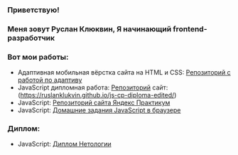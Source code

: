  ###    Приветствую!
###  Меня зовут Руслан Клюквин, Я начинающий frontend-разработчик
### Вот мои работы: 

-  Адаптивная мобильная вёрстка сайта на HTML и CSS: [Репозиторий с работой по адаптиву](https://github.com/RuslanKlukvin/MQ-Diploma)
-  JavaScript дипломная работа: [Репозиторий](https://github.com/RuslanKlukvin/js-cp-diploma-edited) сайт: (https://ruslanklukvin.github.io/js-cp-diploma-edited/)
-  JavaScript: [Репозиторий сайта Яндекс Практикум ](https://github.com/RuslanKlukvin/Procrastinate)
-  JavaScript: [Домашние задания JavaScript в браузере](https://github.com/RuslanKlukvin/bhj-homeworks)

### Диплом:

-  JavaScript: [Диплом Нетологии](https://github.com/RuslanKlukvin/RuslanKlukvin/blob/main/%D0%94%D0%9F%D0%9F%20%D0%9A%D0%BB%D1%8E%D0%BA%D0%B2%D0%B8%D0%BD%20%D0%A0%D0%92.jpg)  
